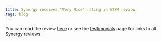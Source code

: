```yaml
---
title: Synergy receives "Very Nice" rating in ATPM review
tags: blog
---
```


You can read the review [here](http://www.atpm.com/12.12/synergy.shtml) or see the [testimonials](http://wincent.com/a/products/synergy-classic/testimonials/) page for links to all Synergy reviews.
